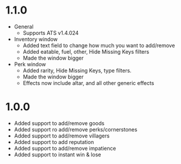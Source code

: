 # 1.1.0
- General
  - Supports ATS v1.4.024
- Inventory window
  - Added text field to change how much you want to add/remove
  - Added eatable, fuel, other, Hide Missing Keys filters
  - Made the window bigger
- Perk window
  - Added rarity, Hide Missing Keys, type filters.
  - Made the window bigger
  - Effects now include altar, and all other generic effects

# 1.0.0
- Added support to add/remove goods
- Added support ro add/remove perks/cornerstones
- Added support to add/remove villagers
- Added support to add reputation
- Added support to add/remove impatience
- Added support to instant win & lose